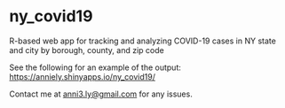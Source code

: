 # ny_covid19
R-based web app for tracking and analyzing COVID-19 cases in NY state and city by borough, county, and zip code

See the following for an example of the output: https://anniely.shinyapps.io/ny_covid19/

Contact me at anni3.ly@gmail.com for any issues.
